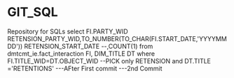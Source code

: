 # GIT_SQL
Repository for SQLs
select 
FI.PARTY_WID RETENSION_PARTY_WID,TO_NUMBER(TO_CHAR(FI.START_DATE,'YYYYMMDD')) RETENSION_START_DATE
--,COUNT(1)
from 
dmtcmt_ie.fact_interaction FI,
DIM_TITLE DT
where
FI.TITLE_WID=DT.OBJECT_WID
--PICK only RETENSION
and DT.TITLE ='RETENTIONS'
---AFter First commit
---2nd Commit
